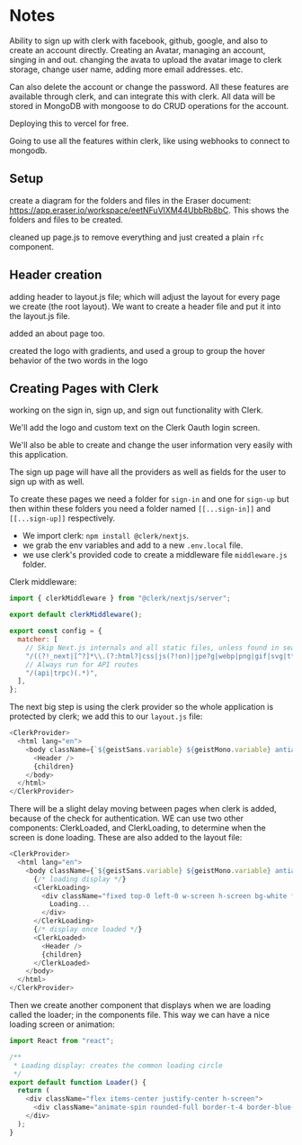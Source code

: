 # Notes

Ability to sign up with clerk with facebook, github, google, and also to create an account directly. Creating an Avatar, managing an account, singing in and out. changing the avata to upload the avatar image to clerk storage, change user name, adding more email addresses. etc.

Can also delete the account or change the password. All these features are available through clerk, and can integrate this with clerk. All data will be stored in MongoDB with mongoose to do CRUD operations for the account.

Deploying this to vercel for free.

Going to use all the features within clerk, like using webhooks to connect to mongodb.

## Setup

create a diagram for the folders and files in the Eraser document: <https://app.eraser.io/workspace/eetNFuVlXM44UbbRb8bC>. This shows the folders and files to be created.

cleaned up page.js to remove everything and just created a plain `rfc` component.

## Header creation

adding header to layout.js file; which will adjust the layout for every page we create (the root layout). We want to create a header file and put it into the layout.js file.

added an about page too.

created the logo with gradients, and used a group to group the hover behavior of the two words in the logo

## Creating Pages with Clerk

working on the sign in, sign up, and sign out functionality with Clerk.

We'll add the logo and custom text on the Clerk Oauth login screen.

We'll also be able to create and change the user information very easily with this application.

The sign up page will have all the providers as well as fields for the user to sign up with as well.

To create these pages we need a folder for `sign-in` and one for `sign-up` but then within these folders you need a folder named `[[...sign-in]]` and `[[...sign-up]]` respectively.

- We import clerk: `npm install @clerk/nextjs`.
- we grab the env variables and add to a new `.env.local` file.
- we use clerk's provided code to create a middleware file `middleware.js` folder.

Clerk middleware:

```javascript
import { clerkMiddleware } from "@clerk/nextjs/server";

export default clerkMiddleware();

export const config = {
  matcher: [
    // Skip Next.js internals and all static files, unless found in search params
    "/((?!_next|[^?]*\\.(?:html?|css|js(?!on)|jpe?g|webp|png|gif|svg|ttf|woff2?|ico|csv|docx?|xlsx?|zip|webmanifest)).*)",
    // Always run for API routes
    "/(api|trpc)(.*)",
  ],
};
```

The next big step is using the clerk provider so the whole application is protected by clerk; we add this to our `layout.js` file:

```javascript
<ClerkProvider>
  <html lang="en">
    <body className={`${geistSans.variable} ${geistMono.variable} antialiased`}>
      <Header />
      {children}
    </body>
  </html>
</ClerkProvider>
```

There will be a slight delay moving between pages when clerk is added, because of the check for authentication. WE can use two other components: ClerkLoaded, and ClerkLoading, to determine when the screen is done loading. These are also added to the layout file:

```javascript
<ClerkProvider>
  <html lang="en">
    <body className={`${geistSans.variable} ${geistMono.variable} antialiased`}>
      {/* loading display */}
      <ClerkLoading>
        <div className="fixed top-0 left-0 w-screen h-screen bg-white flex justify-center items-center">
          Loading...
        </div>
      </ClerkLoading>
      {/* display once loaded */}
      <ClerkLoaded>
        <Header />
        {children}
      </ClerkLoaded>
    </body>
  </html>
</ClerkProvider>
```

Then we create another component that displays when we are loading called the loader; in the components file. This way we can have a nice loading screen or animation:

```javascript
import React from "react";

/**
 * Loading display: creates the common loading circle
 */
export default function Loader() {
  return (
    <div className="flex items-center justify-center h-screen">
      <div className="animate-spin rounded-full border-t-4 border-blue-500 border-solid h-10 w-10"></div>
    </div>
  );
}
```
